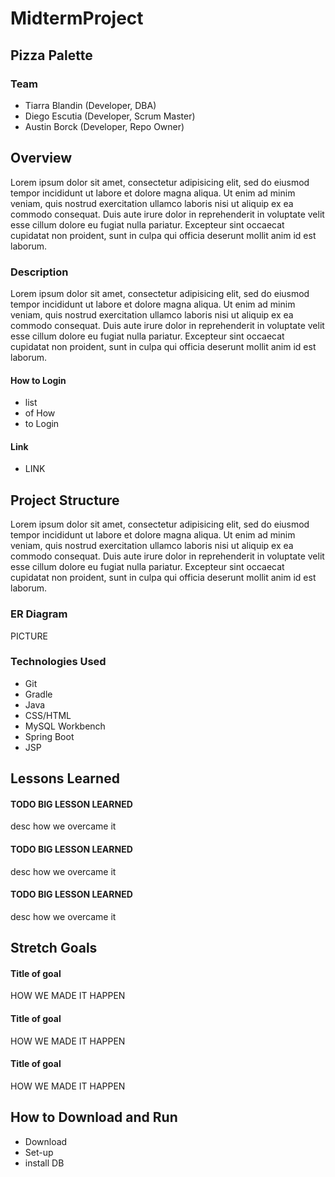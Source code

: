 # MidtermProject
## Pizza Palette
### Team
* Tiarra Blandin (Developer, DBA)
* Diego Escutia (Developer, Scrum Master)
* Austin Borck (Developer, Repo Owner)

## Overview
Lorem ipsum dolor sit amet, consectetur adipisicing elit, sed do eiusmod tempor incididunt ut labore et dolore magna aliqua. Ut enim ad minim veniam, quis nostrud exercitation ullamco laboris nisi ut aliquip ex ea commodo consequat. Duis aute irure dolor in reprehenderit in voluptate velit esse cillum dolore eu fugiat nulla pariatur. Excepteur sint occaecat cupidatat non proident, sunt in culpa qui officia deserunt mollit anim id est laborum.
### Description
Lorem ipsum dolor sit amet, consectetur adipisicing elit, sed do eiusmod tempor incididunt ut labore et dolore magna aliqua. Ut enim ad minim veniam, quis nostrud exercitation ullamco laboris nisi ut aliquip ex ea commodo consequat. Duis aute irure dolor in reprehenderit in voluptate velit esse cillum dolore eu fugiat nulla pariatur. Excepteur sint occaecat cupidatat non proident, sunt in culpa qui officia deserunt mollit anim id est laborum.
#### How to Login
* list
* of How
* to Login
#### Link
* LINK
## Project Structure

Lorem ipsum dolor sit amet, consectetur adipisicing elit, sed do eiusmod tempor incididunt ut labore et dolore magna aliqua. Ut enim ad minim veniam, quis nostrud exercitation ullamco laboris nisi ut aliquip ex ea commodo consequat. Duis aute irure dolor in reprehenderit in voluptate velit esse cillum dolore eu fugiat nulla pariatur. Excepteur sint occaecat cupidatat non proident, sunt in culpa qui officia deserunt mollit anim id est laborum.
### ER Diagram
PICTURE
### Technologies Used
* Git
* Gradle
* Java
* CSS/HTML
* MySQL Workbench
* Spring Boot
* JSP

## Lessons Learned

#### TODO BIG LESSON LEARNED
desc how we overcame it
#### TODO BIG LESSON LEARNED
desc how we overcame it
#### TODO BIG LESSON LEARNED
desc how we overcame it

## Stretch Goals

#### Title of goal
HOW WE MADE IT HAPPEN
#### Title of goal
HOW WE MADE IT HAPPEN
#### Title of goal
HOW WE MADE IT HAPPEN
## How to Download and Run

* Download
* Set-up
* install DB

